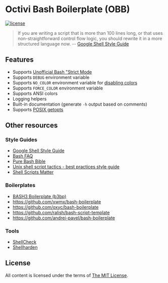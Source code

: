 # Octivi Bash Boilerplate (OBB)

[![license](https://img.shields.io/github/license/octivi/bash-boilerplate)](https://choosealicense.com/licenses/mit/)

> If you are writing a script that is more than 100 lines long, or that uses non-straightforward control flow logic, you
> should rewrite it in a more structured language now. --
> [Google Shell Style Guide](https://google.github.io/styleguide/shellguide.html)

## Features

- Supports [Unofficial Bash "Strict Mode](http://redsymbol.net/articles/unofficial-bash-strict-mode/)
- Supports `DEBUG` environment variable
- Supports `NO_COLOR` environment variable for [disabling colors](https://no-color.org/)
- Supports `FORCE_COLOR` environment variable
- Supports ANSI colors
- Logging helpers
- Built-in documentation (generate `-h` output based on comments)
- Supports
  [POSIX getopts](https://stackoverflow.com/questions/192249/how-do-i-parse-command-line-arguments-in-bash/14203146#14203146)

## Other resources

### Style Guides

- [Google Shell Style Guide](https://google.github.io/styleguide/shellguide.html)
- [Bash FAQ](https://mywiki.wooledge.org/BashFAQ)
- [Pure Bash Bible](https://github.com/dylanaraps/pure-bash-bible)
- [Unix shell script tactics - best practices style guide](https://github.com/SixArm/unix-shell-script-tactics)
- [Shell Scripts Matter](https://dev.to/thiht/shell-scripts-matter)

### Boilerplates

- [BASH3 Boilerplate (b3bp)](https://bash3boilerplate.sh/)
- <https://github.com/xwmx/bash-boilerplate>
- <https://github.com/oxyc/bash-boilerplate>
- <https://github.com/ralish/bash-script-template>
- <https://github.com/andrei-pavel/bash-boilerplate>

### Tools

- [ShellCheck](https://www.shellcheck.net/)
- [Shellharden](https://github.com/anordal/shellharden)

## License

All content is licensed under the terms of [The MIT License](LICENSE).
